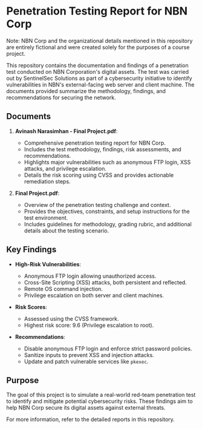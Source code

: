 # Penetration Testing Report for NBN Corp

Note: NBN Corp and the organizational details mentioned in this repository are entirely fictional and were created solely for the purposes of a course project.

This repository contains the documentation and findings of a penetration test conducted on NBN Corporation's digital assets. The test was carried out by SentinelSec Solutions as part of a cybersecurity initiative to identify vulnerabilities in NBN's external-facing web server and client machine. The documents provided summarize the methodology, findings, and recommendations for securing the network.

## Documents

1. **Avinash Narasimhan - Final Project.pdf**:
   - Comprehensive penetration testing report for NBN Corp.
   - Includes the test methodology, findings, risk assessments, and recommendations.
   - Highlights major vulnerabilities such as anonymous FTP login, XSS attacks, and privilege escalation.
   - Details the risk scoring using CVSS and provides actionable remediation steps.

2. **Final Project.pdf**:
   - Overview of the penetration testing challenge and context.
   - Provides the objectives, constraints, and setup instructions for the test environment.
   - Includes guidelines for methodology, grading rubric, and additional details about the testing scenario.

## Key Findings

- **High-Risk Vulnerabilities**:
  - Anonymous FTP login allowing unauthorized access.
  - Cross-Site Scripting (XSS) attacks, both persistent and reflected.
  - Remote OS command injection.
  - Privilege escalation on both server and client machines.

- **Risk Scores**:
  - Assessed using the CVSS framework.
  - Highest risk score: 9.6 (Privilege escalation to root).

- **Recommendations**:
  - Disable anonymous FTP login and enforce strict password policies.
  - Sanitize inputs to prevent XSS and injection attacks.
  - Update and patch vulnerable services like `pkexec`.

## Purpose

The goal of this project is to simulate a real-world red-team penetration test to identify and mitigate potential cybersecurity risks. These findings aim to help NBN Corp secure its digital assets against external threats.

For more information, refer to the detailed reports in this repository.
